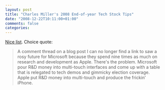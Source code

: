 ```yaml
---
layout: post
title: "Charles Miller's 2008 End-of-year Tech Stock Tips"
date: "2008-12-22T10:11:00+01:00"
comments: false
categories: 
---
```


<p><a href="http://fishbowl.pastiche.org/2008/12/21/my_2008_endofyear_tech_stock_t/">Nice list</a>. Choice quote:</p>

<blockquote>
<p>A comment thread on a blog post I can no longer find a link to saw a rosy future for Microsoft because they spend nine times as much on research and development as Apple. There's the problem. Microsoft pour R&amp;D money into multi-touch interfaces and come up with a table that is relegated to tech demos and gimmicky election coverage. Apple put R&amp;D money into multi-touch and produce the frickin’ iPhone.</p>
</blockquote>


